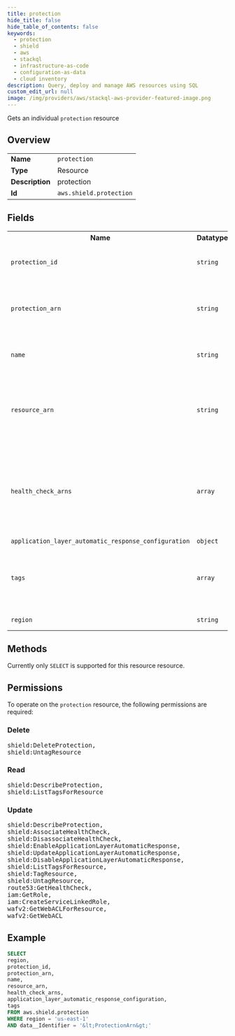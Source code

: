 ```yaml
---
title: protection
hide_title: false
hide_table_of_contents: false
keywords:
  - protection
  - shield
  - aws
  - stackql
  - infrastructure-as-code
  - configuration-as-data
  - cloud inventory
description: Query, deploy and manage AWS resources using SQL
custom_edit_url: null
image: /img/providers/aws/stackql-aws-provider-featured-image.png
---
```

Gets an individual <code>protection</code> resource

## Overview
<table><tbody>
<tr><td><b>Name</b></td><td><code>protection</code></td></tr>
<tr><td><b>Type</b></td><td>Resource</td></tr>
<tr><td><b>Description</b></td><td>protection</td></tr>
<tr><td><b>Id</b></td><td><code>aws.shield.protection</code></td></tr>
</tbody></table>

## Fields
<table><tbody>
<tr><th>Name</th><th>Datatype</th><th>Description</th></tr>
<tr><td><code>protection_id</code></td><td><code>string</code></td><td>The unique identifier (ID) of the protection.</td></tr>
<tr><td><code>protection_arn</code></td><td><code>string</code></td><td>The ARN (Amazon Resource Name) of the protection.</td></tr>
<tr><td><code>name</code></td><td><code>string</code></td><td>Friendly name for the Protection.</td></tr>
<tr><td><code>resource_arn</code></td><td><code>string</code></td><td>The ARN (Amazon Resource Name) of the resource to be protected.</td></tr>
<tr><td><code>health_check_arns</code></td><td><code>array</code></td><td>The Amazon Resource Names (ARNs) of the health check to associate with the protection.</td></tr>
<tr><td><code>application_layer_automatic_response_configuration</code></td><td><code>object</code></td><td></td></tr>
<tr><td><code>tags</code></td><td><code>array</code></td><td>One or more tag key-value pairs for the Protection object.</td></tr>
<tr><td><code>region</code></td><td><code>string</code></td><td>AWS region.</td></tr>

</tbody></table>

## Methods
Currently only <code>SELECT</code> is supported for this resource resource.

## Permissions

To operate on the <code>protection</code> resource, the following permissions are required:

### Delete
<pre>
shield:DeleteProtection,
shield:UntagResource</pre>

### Read
<pre>
shield:DescribeProtection,
shield:ListTagsForResource</pre>

### Update
<pre>
shield:DescribeProtection,
shield:AssociateHealthCheck,
shield:DisassociateHealthCheck,
shield:EnableApplicationLayerAutomaticResponse,
shield:UpdateApplicationLayerAutomaticResponse,
shield:DisableApplicationLayerAutomaticResponse,
shield:ListTagsForResource,
shield:TagResource,
shield:UntagResource,
route53:GetHealthCheck,
iam:GetRole,
iam:CreateServiceLinkedRole,
wafv2:GetWebACLForResource,
wafv2:GetWebACL</pre>


## Example
```sql
SELECT
region,
protection_id,
protection_arn,
name,
resource_arn,
health_check_arns,
application_layer_automatic_response_configuration,
tags
FROM aws.shield.protection
WHERE region = 'us-east-1'
AND data__Identifier = '&lt;ProtectionArn&gt;'
```
